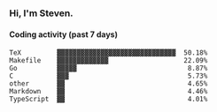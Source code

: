 ### Hi, I'm Steven.

#### Coding activity (past 7 days)
```
TeX         ▓▓▓▓▓▓▓▓▓▓▓▓▓▓▓▓▓▓▓▓▓▓▓▓▓▓▓▓▓▓  50.18%
Makefile    ▓▓▓▓▓▓▓▓▓▓▓▓▓                   22.09%
Go          ▓▓▓▓▓                            8.87%
C           ▓▓▓                              5.73%
other       ▓▓                               4.65%
Markdown    ▓▓                               4.46%
TypeScript  ▓▓                               4.01%
```
